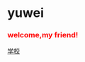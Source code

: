 # yuwei
<h3 style="color:red">welcome,my friend!</h3>

<a href="https://github.com/yuwei515/test/school/1/">学校</a>
